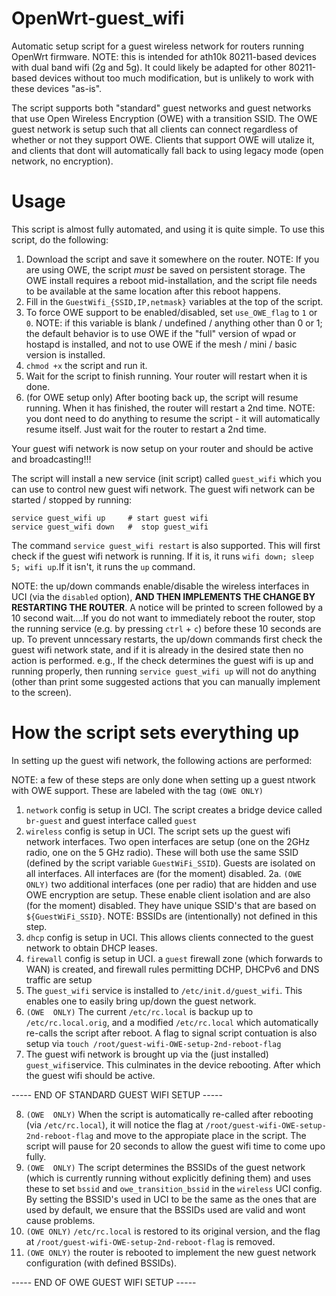 # OpenWrt-guest_wifi
Automatic setup script for a guest wireless network for routers running OpenWrt firmware. 
NOTE: this is intended for ath10k 80211-based devices with dual band wifi (2g and 5g). It could likely be adapted for other 80211-based devices without too much modification, but is unlikely to work with these devices "as-is".

The script supports both "standard" guest networks and guest networks that use Open Wireless Encryption (OWE) with a transition SSID. The OWE guest network is setup such that all clients can connect regardless of whether or not they support OWE. Clients that support OWE will utalize it, and clients that dont will automatically fall back to using legacy mode (open network, no encryption).

# Usage
This script is almost fully automated, and using it is quite simple. To use this script, do the following:

1. Download the script and save it somewhere on the router.
      NOTE: If you are using OWE, the script *must* be saved on persistent storage. The OWE install requires a reboot mid-installation, and the script file needs to be available at the same location after this reboot happens.
2. Fill in the `GuestWifi_{SSID,IP,netmask}` variables at the top of the script. 
3. To force OWE support to be enabled/disabled, set `use_OWE_flag` to `1` or `0`. 
      NOTE: if this variable is blank / undefined / anything other than 0 or 1; the default behavior is to use OWE if the "full" version of wpad or hostapd is installed, and not to use OWE if the mesh / mini / basic version is installed.
4. `chmod +x` the script and run it. 
5. Wait for the script to finish running. Your router will restart when it is done. 
6. (for OWE setup only) After booting back up, the script will resume running. When it has finished, the router will restart a 2nd time.
      NOTE: you dont need to do anything to resume the script - it will automatically resume itself. Just wait for the router to restart a 2nd time. 

Your guest wifi network is now setup on your router and should be active and broadcasting!!! 

The script will install a new service (init script) called `guest_wifi` which you can use to control new guest wifi network. The guest wifi network can be started / stopped by running:

```
service guest_wifi up     # start guest wifi
service guest_wifi down   #  stop guest_wifi
```

The command `service guest_wifi restart` is also supported. This will first check if the guest wifi network is running. If it is, it runs `wifi down; sleep 5; wifi up`.If it isn't, it runs the `up` command.

NOTE: the up/down commands enable/disable the wireless interfaces in UCI (via the `disabled` option), **AND THEN IMPLEMENTS THE CHANGE BY RESTARTING THE ROUTER**. A notice will be printed to screen followed by a 10 second wait....If you do not want to immediately reboot the router, stop the running service (e.g. by pressing `ctrl` + `c`) before these 10 seconds are up. To prevent unncessary restarts, the up/down commands first check the guest wifi network state, and if it is already in the desired state then no action is performed. e.g., If the check determines the guest wifi is up and running properly, then running `service guest_wifi up` will not do anything (other than print some suggested actions that you can manually implement to the screen).

# How the script sets everything up
In setting up the guest wifi network, the following actions are performed:

NOTE: a few of these steps are only done when setting up a guest ntwork with OWE support. These are labeled with the tag `(OWE ONLY)`

1. `network` config is setup in UCI. The script creates a bridge device called `br-guest` and guest interface called `guest`
2. `wireless` config is setup in UCI.  The script sets up the guest wifi network interfaces. Two open interfaces are setup (one on the 2GHz radio, one on the 5 GHz radio). These will both use the same SSID (defined by the script variable `GuestWiFi_SSID`). Guests are isolated on all interfaces. All interfaces are (for the moment) disabled.
2a. `(OWE ONLY)` two additional interfaces (one per radio) that are hidden and use OWE encryption are setup. These enable client isolation and are also (for the moment) disabled. They have unique SSID's that are based on `${GuestWiFi_SSID}`. NOTE: BSSIDs are (intentionally) not defined in this step.
3. `dhcp` config is setup in UCI. This allows clients connected to the guest network to obtain DHCP leases.
4. `firewall` config is setup in UCI. a `guest` firewall zone (which forwards to WAN) is created, and firewall rules permitting DCHP, DHCPv6 and DNS traffic are setup
5. The `guest_wifi` service is installed to `/etc/init.d/guest_wifi`. This enables one to easily bring up/down the guest network.
6. `(OWE  ONLY)` The current `/etc/rc.local` is backup up to `/etc/rc.local.orig`, and a modified `/etc/rc.local` which automatically re-calls the script after reboot. A flag to signal script contuation is also setup via  `touch /root/guest-wifi-OWE-setup-2nd-reboot-flag`
7. The guest wifi network is brought up via the (just installed) `guest_wifi`service. This culminates in the device rebooting. After which the guest wifi should be active.

----- END OF STANDARD GUEST WIFI SETUP -----

8.  `(OWE  ONLY)` When the script is automatically re-called after rebooting (via `/etc/rc.local`), it will notice the flag at `/root/guest-wifi-OWE-setup-2nd-reboot-flag` and move to the appropiate place in the script. The script will pause for 20 seconds to allow the guest wifi time to come upo fully.
9.  `(OWE  ONLY)` The script determines the BSSIDs of the guest network (which is currently running without explicitly defining them) and uses these to set `bssid` and `owe_transition_bssid` in the `wireless` UCI config. By setting the BSSID's used in UCI to be the same as the ones that are used by default, we ensure that the BSSIDs used are valid and wont cause problems.
10.  `(OWE ONLY)` `/etc/rc.local` is restored to its original version, and the flag at `/root/guest-wifi-OWE-setup-2nd-reboot-flag` is removed.
11.  `(OWE ONLY)` the router is rebooted to implement the new guest network configuration (with defined BSSIDs).

----- END OF OWE GUEST WIFI SETUP -----
